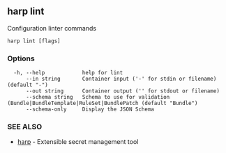 ## harp lint

Configuration linter commands

```
harp lint [flags]
```

### Options

```
  -h, --help            help for lint
      --in string       Container input ('-' for stdin or filename) (default "-")
      --out string      Container output ('' for stdout or filename)
      --schema string   Schema to use for validation (Bundle|BundleTemplate|RuleSet|BundlePatch (default "Bundle")
      --schema-only     Display the JSON Schema
```

### SEE ALSO

* [harp](harp.md)	 - Extensible secret management tool

